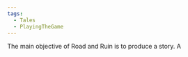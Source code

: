 ```yaml
---
tags:
  - Tales
  - PlayingTheGame
---
```

The main objective of Road and Ruin is to produce a story. A
